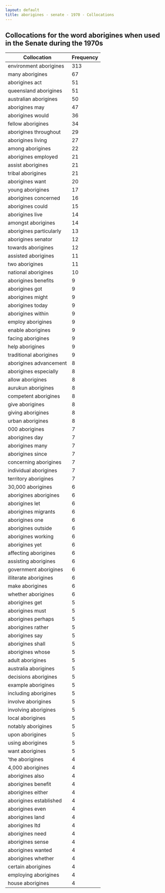 ```yaml
---
layout: default
title: aborigines - senate - 1970 - Collocations
---
```

## Collocations for the word **aborigines** when used in the Senate during the 1970s

| Collocation | Frequency |
|--------------|----------------|
|environment aborigines|313|
|many aborigines|67|
|aborigines act|51|
|queensland aborigines|51|
|australian aborigines|50|
|aborigines may|47|
|aborigines would|36|
|fellow aborigines|34|
|aborigines throughout|29|
|aborigines living|27|
|among aborigines|22|
|aborigines employed|21|
|assist aborigines|21|
|tribal aborigines|21|
|aborigines want|20|
|young aborigines|17|
|aborigines concerned|16|
|aborigines could|15|
|aborigines live|14|
|amongst aborigines|14|
|aborigines particularly|13|
|aborigines senator|12|
|towards aborigines|12|
|assisted aborigines|11|
|two aborigines|11|
|national aborigines|10|
|aborigines benefits|9|
|aborigines got|9|
|aborigines might|9|
|aborigines today|9|
|aborigines within|9|
|employ aborigines|9|
|enable aborigines|9|
|facing aborigines|9|
|help aborigines|9|
|traditional aborigines|9|
|aborigines advancement|8|
|aborigines especially|8|
|allow aborigines|8|
|aurukun aborigines|8|
|competent aborigines|8|
|give aborigines|8|
|giving aborigines|8|
|urban aborigines|8|
|000 aborigines|7|
|aborigines day|7|
|aborigines many|7|
|aborigines since|7|
|concerning aborigines|7|
|individual aborigines|7|
|territory aborigines|7|
|30,000 aborigines|6|
|aborigines aborigines|6|
|aborigines let|6|
|aborigines migrants|6|
|aborigines one|6|
|aborigines outside|6|
|aborigines working|6|
|aborigines yet|6|
|affecting aborigines|6|
|assisting aborigines|6|
|government aborigines|6|
|illiterate aborigines|6|
|make aborigines|6|
|whether aborigines|6|
|aborigines get|5|
|aborigines must|5|
|aborigines perhaps|5|
|aborigines rather|5|
|aborigines say|5|
|aborigines shall|5|
|aborigines whose|5|
|adult aborigines|5|
|australia aborigines|5|
|decisions aborigines|5|
|example aborigines|5|
|including aborigines|5|
|involve aborigines|5|
|involving aborigines|5|
|local aborigines|5|
|notably aborigines|5|
|upon aborigines|5|
|using aborigines|5|
|want aborigines|5|
|'the aborigines|4|
|4,000 aborigines|4|
|aborigines also|4|
|aborigines benefit|4|
|aborigines either|4|
|aborigines established|4|
|aborigines even|4|
|aborigines land|4|
|aborigines ltd|4|
|aborigines need|4|
|aborigines sense|4|
|aborigines wanted|4|
|aborigines whether|4|
|certain aborigines|4|
|employing aborigines|4|
|house aborigines|4|
